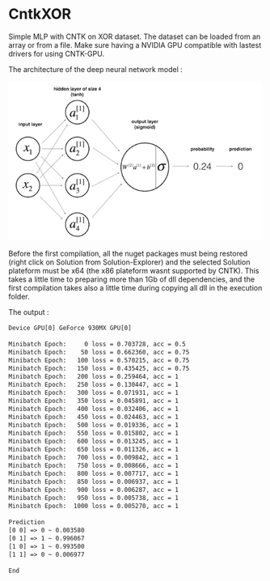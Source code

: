 # CntkXOR
Simple MLP with CNTK on XOR dataset. The dataset can be loaded from an array or from a file. Make sure having a NVIDIA GPU compatible with lastest drivers for using CNTK-GPU.

The architecture of the deep neural network model :

![XOR_MLP](XOR_MLP.png "2 x 4 x 1 MultiLayersPerceptron")

Before the first compilation, all the nuget packages must being restored (right click on Solution from Solution-Explorer) and the selected Solution plateform must be x64 (the x86 plateform wasnt supported by CNTK).
This takes a little time to preparing more than 1Gb of dll dependencies, and the first compilation takes also a little time during copying all dll in the execution folder.

The output :

```
Device GPU[0] GeForce 930MX GPU[0]

Minibatch Epoch:     0 loss = 0.703728, acc = 0.5
Minibatch Epoch:    50 loss = 0.662360, acc = 0.75
Minibatch Epoch:   100 loss = 0.570215, acc = 0.75
Minibatch Epoch:   150 loss = 0.435425, acc = 0.75
Minibatch Epoch:   200 loss = 0.259464, acc = 1
Minibatch Epoch:   250 loss = 0.130447, acc = 1
Minibatch Epoch:   300 loss = 0.071931, acc = 1
Minibatch Epoch:   350 loss = 0.045891, acc = 1
Minibatch Epoch:   400 loss = 0.032406, acc = 1
Minibatch Epoch:   450 loss = 0.024463, acc = 1
Minibatch Epoch:   500 loss = 0.019336, acc = 1
Minibatch Epoch:   550 loss = 0.015802, acc = 1
Minibatch Epoch:   600 loss = 0.013245, acc = 1
Minibatch Epoch:   650 loss = 0.011326, acc = 1
Minibatch Epoch:   700 loss = 0.009842, acc = 1
Minibatch Epoch:   750 loss = 0.008666, acc = 1
Minibatch Epoch:   800 loss = 0.007717, acc = 1
Minibatch Epoch:   850 loss = 0.006937, acc = 1
Minibatch Epoch:   900 loss = 0.006287, acc = 1
Minibatch Epoch:   950 loss = 0.005738, acc = 1
Minibatch Epoch:  1000 loss = 0.005270, acc = 1

Prediction
[0 0] => 0 ~ 0.003580
[0 1] => 1 ~ 0.996067
[1 0] => 1 ~ 0.993500
[1 1] => 0 ~ 0.006977

End

```
